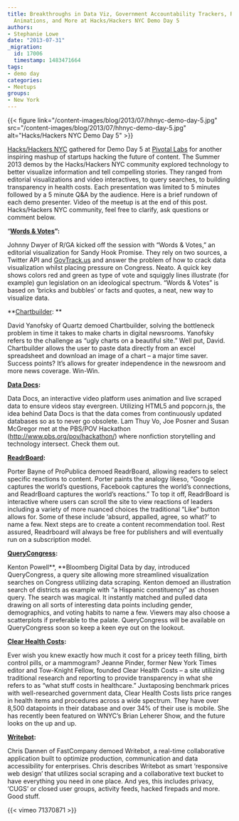 ```yaml
---
title: Breakthroughs in Data Viz, Government Accountability Trackers, Real-time Video
  Animations, and More at Hacks/Hackers NYC Demo Day 5
authors:
- Stephanie Lowe
date: "2013-07-31"
_migration:
  id: 17006
  timestamp: 1483471664
tags:
- demo day
categories:
- Meetups
groups:
- New York
---
```


{{< figure link="/content-images/blog/2013/07/hhnyc-demo-day-5.jpg" src="/content-images/blog/2013/07/hhnyc-demo-day-5.jpg" alt="Hacks/Hackers NYC Demo Day 5" >}}

[Hacks/Hackers NYC][1] gathered for Demo Day 5 at [Pivotal Labs][2] for another inspiring mashup of startups hacking the future of content. The Summer 2013 demos by the Hacks/Hackers NYC community explored technology to better visualize information and tell compelling stories. They ranged from editorial visualizations and video interactives, to query searches, to building transparency in health costs. Each presentation was limited to 5 minutes followed by a 5 minute Q&A by the audience. Here is a brief rundown of each demo presenter. Video of the meetup is at the end of this post. Hacks/Hackers NYC community, feel free to clarify, ask questions or comment below.

“**[Words & Votes][3]”:**

Johnny Dwyer of R/GA kicked off the session with “Words & Votes,” an editorial visualization for Sandy Hook Promise. They rely on two sources, a Twitter API and [GovTrack.us][4] and answer the problem of how to crack data visualization whilst placing pressure on Congress. Neato. A quick key shows colors red and green as type of vote and squiggly lines illustrate (for example) gun legislation on an ideological spectrum. &#8220;Words & Votes&#8221; is based on ‘bricks and bubbles’ or facts and quotes, a neat, new way to visualize data.

**[Chartbuilder][5]: **

David Yanofsky of Quartz demoed Chartbuilder, solving the bottleneck problem in time it takes to make charts in digital newsrooms. Yanofsky refers to the challenge as “ugly charts on a beautiful site.” Well put, David. Chartbuilder allows the user to paste data directly from an excel spreadsheet and download an image of a chart &#8211; a major time saver. Success points? It&#8217;s allows for greater independence in the newsroom and more news coverage. Win-Win.

**[Data Docs][6]:**

Data Docs, an interactive video platform uses animation and live scraped data to ensure videos stay evergreen. Utilizing HTML5 and popcorn.js, the idea behind Data Docs is that the data comes from continuously updated databases so as to never go obsolete. Lam Thuy Vo, Joe Posner and Susan McGregor met at the PBS/POV Hackathon (<http://www.pbs.org/pov/hackathon/>) where nonfiction storytelling and technology intersect. Check them out.

**[ReadrBoard][7]:**

Porter Bayne of ProPublica demoed ReadrBoard, allowing readers to select specific reactions to content. Porter paints the analogy likeso, “Google captures the world’s questions, Facebook captures the world’s connections, and ReadrBoard captures the world’s reactions.” To top it off, ReadrBoard is interactive where users can scroll the site to view reactions of leaders including a variety of more nuanced choices the traditional “Like” button allows for. Some of these include ‘absurd, appalled, agree, so what?’ to name a few. Next steps are to create a content recommendation tool. Rest assured, Readrboard will always be free for publishers and will eventually run on a subscription model.

**[QueryCongress][8]:**

Kenton Powell**, **Bloomberg Digital Data by day, introduced QueryCongress, a query site allowing more streamlined visualization searches on Congress utilizing data scraping. Kenton demoed an illustration search of districts as example with “a Hispanic constituency” as chosen query. The search was magical. It instantly matched and pulled data drawing on all sorts of interesting data points including gender, demographics, and voting habits to name a few. Viewers may also choose a scatterplots if preferable to the palate. QueryCongress will be available on QueryCongress soon so keep a keen eye out on the lookout.

**[Clear Health Costs][9]:**

Ever wish you knew exactly how much it cost for a pricey teeth filling, birth control pills, or a mammogram? Jeanne Pinder, former New York Times editor and Tow-Knight Fellow, founded Clear Health Costs – a site utilizing traditional research and reporting to provide transparency in what she refers to as &#8220;what stuff costs in healthcare.&#8221; Juxtaposing benchmark prices with well-researched government data, Clear Health Costs lists price ranges in health items and procedures across a wide spectrum. They have over 8,500 datapoints in their database and over 34% of their use is mobile. She has recently been featured on WNYC&#8217;s Brian Leherer Show, and the future looks on the up and up.

**[Writebot][10]:**

Chris Dannen of FastCompany demoed Writebot, a real-time collaborative application built to optimize production, communication and data accessibility for enterprises. Chris describes Writebot as smart &#8216;responsive web design&#8217; that utilizes social scraping and a collaborative text bucket to have everything you need in one place. And yes, this includes privacy, &#8216;CUGS&#8217; or closed user groups, activity feeds, hacked firepads and more. Good stuff.

{{< vimeo 71370871 >}}

 [1]: http://meetupnyc.hackshackers.com
 [2]: http://pivotallabs.com
 [3]: http://wordsandvotes.sandyhookpromise.org/#/influential/300066
 [4]: http://govtrack.us/
 [5]: http://yanofsky.info/demos/chartbuilder/
 [6]: http://www.datadocs.org/prototype/
 [7]: http://screencast.com/t/PyfUMumg
 [8]: http://www.kentonpowell.com/demo_day/1.png
 [9]: http://clearhealthcosts.com/
 [10]: http://writebot.com/